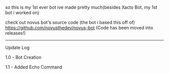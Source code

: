 so this is my 1st ever bot ive made pretty much(besides Xacto Bot, my 1st bot i worked on)

check out novus bot's source code (the bot i based this off of) https://github.com/novusthedev/novus-bot
(Code has been moved into releases!)

--------

Update Log 

1.0 - Bot Creation  

1.1 - Added Echo Command
